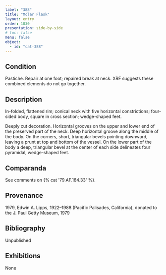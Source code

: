 ```yaml
---
label: "388"
title: "Molar Flask"
layout: entry
order: 1030
presentation: side-by-side
# toc: false
menu: false
object:
  - id: "cat-388"
---
```


## Condition

Pastiche. Repair at one foot; repaired break at neck. XRF suggests these combined elements do not go together.

## Description

In-folded, flattened rim; conical neck with five horizontal constrictions; four-sided body, square in cross section; wedge-shaped feet.

Deeply cut decoration. Horizontal grooves on the upper and lower end of the preserved part of the neck. Deep horizontal groove along the middle of the body. On the corners, short, triangular bevels pointing downward, leaving a prunt at top and bottom of the vessel. On the lower part of the body a deep, triangular bevel at the center of each side delineates four pyramidal, wedge-shaped feet.

## Comparanda

See comments on {% cat '79.AF.184.33' %}.

## Provenance

1979, Edwin A. Lipps, 1922–1988 (Pacific Palisades, California), donated to the J. Paul Getty Museum, 1979

## Bibliography

Unpublished

## Exhibitions

None